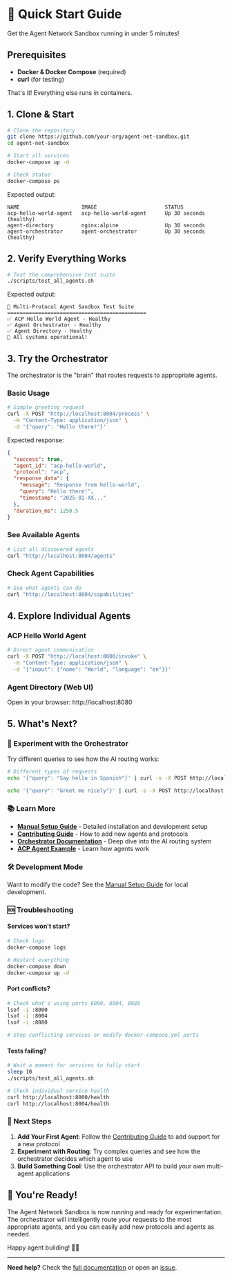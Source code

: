 # 🚀 Quick Start Guide

Get the Agent Network Sandbox running in under 5 minutes!

## Prerequisites

- **Docker & Docker Compose** (required)
- **curl** (for testing)

That's it! Everything else runs in containers.

## 1. Clone & Start

```bash
# Clone the repository
git clone https://github.com/your-org/agent-net-sandbox.git
cd agent-net-sandbox

# Start all services
docker-compose up -d

# Check status
docker-compose ps
```

Expected output:
```
NAME                    IMAGE                      STATUS
acp-hello-world-agent   acp-hello-world-agent      Up 30 seconds (healthy)
agent-directory         nginx:alpine               Up 30 seconds 
agent-orchestrator      agent-orchestrator         Up 30 seconds (healthy)
```

## 2. Verify Everything Works

```bash
# Test the comprehensive test suite
./scripts/test_all_agents.sh
```

Expected output:
```
🧪 Multi-Protocol Agent Sandbox Test Suite
=============================================
✅ ACP Hello World Agent - Healthy
✅ Agent Orchestrator - Healthy
✅ Agent Directory - Healthy
🎉 All systems operational!
```

## 3. Try the Orchestrator

The orchestrator is the "brain" that routes requests to appropriate agents.

### Basic Usage
```bash
# Simple greeting request
curl -X POST "http://localhost:8004/process" \
  -H "Content-Type: application/json" \
  -d '{"query": "Hello there!"}'
```

Expected response:
```json
{
  "success": true,
  "agent_id": "acp-hello-world",
  "protocol": "acp",
  "response_data": {
    "message": "Response from hello-world",
    "query": "Hello there!",
    "timestamp": "2025-01-XX..."
  },
  "duration_ms": 1250.5
}
```

### See Available Agents
```bash
# List all discovered agents
curl "http://localhost:8004/agents"
```

### Check Agent Capabilities
```bash
# See what agents can do
curl "http://localhost:8004/capabilities"
```

## 4. Explore Individual Agents

### ACP Hello World Agent
```bash
# Direct agent communication
curl -X POST "http://localhost:8000/invoke" \
  -H "Content-Type: application/json" \
  -d '{"input": {"name": "World", "language": "en"}}'
```

### Agent Directory (Web UI)
Open in your browser: http://localhost:8080

## 5. What's Next?

### 🧪 Experiment with the Orchestrator
Try different queries to see how the AI routing works:

```bash
# Different types of requests
echo '{"query": "Say hello in Spanish"}' | curl -s -X POST http://localhost:8004/process -H "Content-Type: application/json" -d @-

echo '{"query": "Greet me nicely"}' | curl -s -X POST http://localhost:8004/process -H "Content-Type: application/json" -d @-
```

### 📚 Learn More
- **[Manual Setup Guide](MANUAL_SETUP.md)** - Detailed installation and development setup
- **[Contributing Guide](CONTRIBUTING.md)** - How to add new agents and protocols  
- **[Orchestrator Documentation](agents/orchestrator/README.md)** - Deep dive into the AI routing system
- **[ACP Agent Example](agents/acp-hello-world/README.md)** - Learn how agents work

### 🛠️ Development Mode
Want to modify the code? See the [Manual Setup Guide](MANUAL_SETUP.md) for local development.

### 🆘 Troubleshooting

#### Services won't start?
```bash
# Check logs
docker-compose logs

# Restart everything
docker-compose down
docker-compose up -d
```

#### Port conflicts?
```bash
# Check what's using ports 8000, 8004, 8080
lsof -i :8000
lsof -i :8004
lsof -i :8080

# Stop conflicting services or modify docker-compose.yml ports
```

#### Tests failing?
```bash
# Wait a moment for services to fully start
sleep 10
./scripts/test_all_agents.sh

# Check individual service health
curl http://localhost:8000/health
curl http://localhost:8004/health
```

### 🎯 Next Steps

1. **Add Your First Agent**: Follow the [Contributing Guide](CONTRIBUTING.md) to add support for a new protocol
2. **Experiment with Routing**: Try complex queries and see how the orchestrator decides which agent to use
3. **Build Something Cool**: Use the orchestrator API to build your own multi-agent applications

## 🎉 You're Ready!

The Agent Network Sandbox is now running and ready for experimentation. The orchestrator will intelligently route your requests to the most appropriate agents, and you can easily add new protocols and agents as needed.

Happy agent building! 🤖✨

---

**Need help?** Check the [full documentation](README.md) or open an [issue](https://github.com/your-org/agent-net-sandbox/issues).